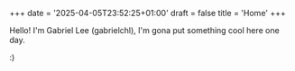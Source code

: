 +++
date = '2025-04-05T23:52:25+01:00'
draft = false
title = 'Home'
+++

Hello! I'm Gabriel Lee (gabrielchl), I'm gona put something cool here one day.

:\)
